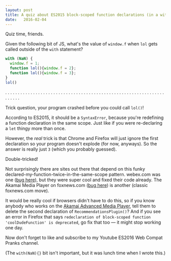 ```yaml
---
layout: post
title: A quiz about ES2015 block-scoped function declarations (in a with block statement)
date:   2016-02-04
---
```


Quiz time, friends.

Given the following bit of JS, what's the value of `window.f` when `lol` gets called outside of the `with` statement?

```js
with (NaN) {
  window.f = 1;
  function lol(){window.f = 2};
  function lol(){window.f = 3};
}
lol()

```
.
.
.
.
.
.
.
.
.
.
.
.
.
.
.
.
.
.
.
.
.
.
.
.
.
.
.
.
.
.
.
.
.
.
.
.
.
.
.
.
.
.
.
.
.
.
.
.
.
.
.
.
.
.
.
.
.
.
.
.
.
.
.
.
.
.
.
.
.

Trick question, your program crashed before you could call `lol()`!

According to ES2015, it should be a `SyntaxError`, because you're redefining a function declaration in the same scope. Just like if you were re-declaring a `let` thingy more than once.

However, the *real* trick is that Chrome and Firefox will just ignore the first declaration so your program doesn't explode (for now, anyways). So the answer is really just `3` (which you probably guessed).

Double-tricked!

Not surprisingly there are sites out there that depend on this funky declared-my-function-twice-in-the-same-scope pattern. webex.com was one ([bug here][Fx]), but they were super cool and fixed their code already. The Akamai Media Player on foxnews.com ([bug here][Chrome]) is another (classic foxnews.com move).

It would be really cool if browsers didn't have to do this, so if you know anybody who works on the [Akamai Advanced Media Player][AMP], tell them to delete the second declaration of `RecommendationsPlugin()`? And if you see an error in Firefox that says `redeclaration of block-scoped function 'coolDudeFunction' is deprecated`, go fix that too &mdash; it might stop working one day.

Now don't forget to like and subscribe to my Youtube ES2016 Web Compat Pranks channel.

(The `with(NaN){}` bit isn't important, but it was lunch time when I wrote this.)

[Chrome]: https://code.google.com/p/chromium/issues/detail?id=579395
[Fx]: https://bugzilla.mozilla.org/show_bug.cgi?id=1235590
[AMP]: https://www.akamai.com/us/en/solutions/products/media-delivery/adaptive-media-player.jsp